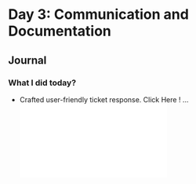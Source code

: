 # Day 3: Communication and Documentation

## Journal

### What I did today?
- Crafted user-friendly ticket response. Click Here ! ... ![images](images/day3/img1.md)

